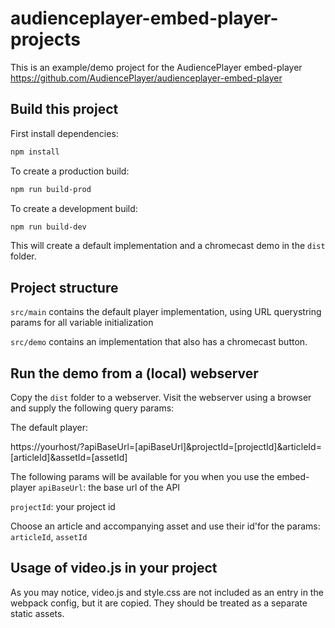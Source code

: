 # audienceplayer-embed-player-projects

This is an example/demo project for the AudiencePlayer embed-player https://github.com/AudiencePlayer/audienceplayer-embed-player

## Build this project

First install dependencies:

```sh
npm install
```

To create a production build:

```sh
npm run build-prod
```

To create a development build:

```sh
npm run build-dev
```

This will create a default implementation and a chromecast demo in the `dist` folder.


## Project structure

`src/main` contains the default player implementation, using URL querystring params for all variable initialization

`src/demo` contains an implementation that also has a chromecast button.

## Run the demo from a (local) webserver

Copy the `dist` folder to a webserver.
Visit the webserver using a browser and supply the following query params:

The default player:

https://yourhost/?apiBaseUrl=[apiBaseUrl]&projectId=[projectId]&articleId=[articleId]&assetId=[assetId]

The following params will be available for you when you use the embed-player
`apiBaseUrl`: the base url of the API

`projectId`: your project id

Choose an article and accompanying asset and use their id'for the params:
`articleId`, `assetId`


## Usage of video.js in your project

As you may notice, video.js and style.css are not included as an entry in the webpack config, but it are copied.
They should be treated as a separate static assets.
